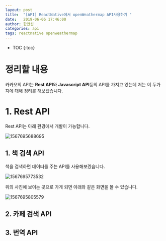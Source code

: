 ```yaml
---
layout: post
title:  "[API] ReactNative에서 openWeathermap API사용하기 "
date:   2019-06-06 17:46:00
author: 한만섭
categories: api
tags: reactnative openweathermap
---
```


* TOC
{:toc}
## 



# 정리할 내용 

카카오의 API는 **Rest API**와 **Javascript API**등의 API를 가지고 있는데 저는 이 두가지에 대해 정리를 해보겠습니다. 

# 1. Rest API

Rest API는 아래 환경에서 개발이 가능합니다.  

![1567695688695](../../../../assets/image/1567695688695.png)





## 1. 책 검색 API

책을 검색하면 데이터를 주는 API를 사용해보겠습니다.  

![1567695773532](../../../../assets/image/1567695773532.png)

위의 사진에 보이는 곳으로 가게 되면 아래와 같은 화면을 볼 수 있습니다.  

![1567695805579](../../../../assets/image/1567695805579.png)







## 2. 카페 검색 API 



## 3. 번역 API